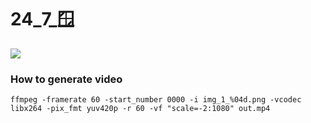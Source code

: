 # 24_7_🪟
![](art/art.png)

### How to generate video
```
ffmpeg -framerate 60 -start_number 0000 -i img_1_%04d.png -vcodec libx264 -pix_fmt yuv420p -r 60 -vf "scale=-2:1080" out.mp4
```

